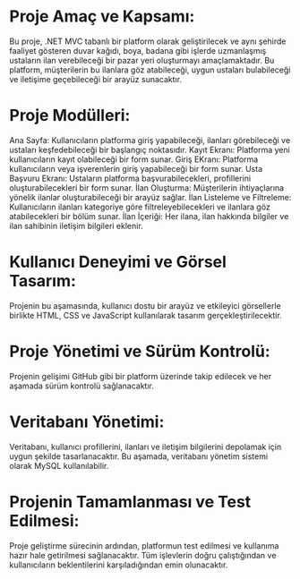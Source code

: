 <h1><b>Proje Amaç ve Kapsamı:</b></h1><p>
Bu proje, .NET MVC tabanlı bir platform olarak geliştirilecek ve aynı şehirde faaliyet gösteren duvar kağıdı, boya, badana gibi işlerde uzmanlaşmış ustaların ilan verebileceği bir pazar yeri oluşturmayı amaçlamaktadır. Bu platform, müşterilerin bu ilanlara göz atabileceği, uygun ustaları bulabileceği ve iletişime geçebileceği bir arayüz sunacaktır.

<h1><b>Proje Modülleri:</b></h1><p>

Ana Sayfa: Kullanıcıların platforma giriş yapabileceği, ilanları görebileceği ve ustaları keşfedebileceği bir başlangıç noktasıdır.
Kayıt Ekranı: Platforma yeni kullanıcıların kayıt olabileceği bir form sunar.
Giriş EKranı: Platforma kullanıcıların veya işverenlerin giriş yapabileceği bir form sunar.
Usta Başvuru Ekranı: Ustaların platforma başvurabilecekleri, profillerini oluşturabilecekleri bir form sunar.
İlan Oluşturma: Müşterilerin ihtiyaçlarına yönelik ilanlar oluşturabileceği bir arayüz sağlar.
İlan Listeleme ve Filtreleme: Kullanıcıların ilanları kategoriye göre filtreleyebilecekleri ve ilanlara göz atabilecekleri bir bölüm sunar.
İlan İçeriği: Her ilana, ilan hakkında bilgiler ve ilan sahibinin iletişim bilgileri eklenir.

<h1><b>Kullanıcı Deneyimi ve Görsel Tasarım:</b></h1><p>
Projenin bu aşamasında, kullanıcı dostu bir arayüz ve etkileyici görsellerle birlikte HTML, CSS ve JavaScript kullanılarak tasarım gerçekleştirilecektir.

<h1><b>Proje Yönetimi ve Sürüm Kontrolü:</b></h1><p>
Projenin gelişimi GitHub gibi bir platform üzerinde takip edilecek ve her aşamada sürüm kontrolü sağlanacaktır.

<h1><b>Veritabanı Yönetimi:</b></h1><p>
Veritabanı, kullanıcı profillerini, ilanları ve iletişim bilgilerini depolamak için uygun şekilde tasarlanacaktır. Bu aşamada, veritabanı yönetim sistemi olarak MySQL kullanılabilir.

<h1><b>Projenin Tamamlanması ve Test Edilmesi:</b></h1><p>
Proje geliştirme sürecinin ardından, platformun test edilmesi ve kullanıma hazır hale getirilmesi sağlanacaktır. Tüm işlevlerin doğru çalıştığından ve kullanıcıların beklentilerini karşıladığından emin olunacaktır.